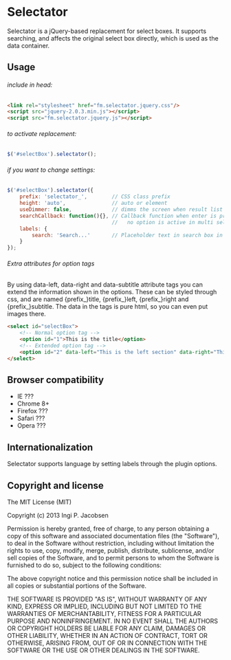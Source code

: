 Selectator
==========
Selectator is a jQuery-based replacement for select boxes. It supports searching, and affects the original select box directly, which is used as the data container.


Usage
-----
###### include in head:
```html
<link rel="stylesheet" href="fm.selectator.jquery.css"/>
<script src="jquery-2.0.3.min.js"></script>
<script src="fm.selectator.jquery.js"></script>
```

###### to activate replacement:
```javascript
$('#selectBox').selectator();
```

###### if you want to change settings:
```javascript
$('#selectBox').selectator({
    prefix: 'selectator_',        // CSS class prefix
    height: 'auto',               // auto or element
    useDimmer: false,             // dimms the screen when result list is visible
    searchCallback: function(){}, // Callback function when enter is pressed and 
                                  //   no option is active in multi select box
    labels: {
        search: 'Search...'       // Placeholder text in search box in single select box
    }
});
```

###### Extra attributes for option tags
By using data-left, data-right and data-subtitle attribute tags you can extend the information shown in the options. These can be styled through css, and are named {prefix_}title, {prefix_}left, {prefix_}right and {prefix_}subtitle. The data in the tags is pure html, so you can even put images there.

```html
<select id="selectBox">
    <!-- Normal option tag -->
    <option id="1">This is the title</option>
    <!-- Extended option tag -->
    <option id="2" data-left="This is the left section" data-right="This is the right section" data-subtitle="This is the section under the title">This is the title</option>
</select>
```


Browser compatibility
---------------------
* IE ???
* Chrome 8+
* Firefox ???
* Safari ???
* Opera ???


Internationalization
--------------------
Selectator supports language by setting labels through the plugin options.


Copyright and license
---------------------
The MIT License (MIT)

Copyright (c) 2013 Ingi P. Jacobsen

Permission is hereby granted, free of charge, to any person obtaining a copy of
this software and associated documentation files (the "Software"), to deal in
the Software without restriction, including without limitation the rights to
use, copy, modify, merge, publish, distribute, sublicense, and/or sell copies of
the Software, and to permit persons to whom the Software is furnished to do so,
subject to the following conditions:

The above copyright notice and this permission notice shall be included in all
copies or substantial portions of the Software.

THE SOFTWARE IS PROVIDED "AS IS", WITHOUT WARRANTY OF ANY KIND, EXPRESS OR
IMPLIED, INCLUDING BUT NOT LIMITED TO THE WARRANTIES OF MERCHANTABILITY, FITNESS
FOR A PARTICULAR PURPOSE AND NONINFRINGEMENT. IN NO EVENT SHALL THE AUTHORS OR
COPYRIGHT HOLDERS BE LIABLE FOR ANY CLAIM, DAMAGES OR OTHER LIABILITY, WHETHER
IN AN ACTION OF CONTRACT, TORT OR OTHERWISE, ARISING FROM, OUT OF OR IN
CONNECTION WITH THE SOFTWARE OR THE USE OR OTHER DEALINGS IN THE SOFTWARE.
